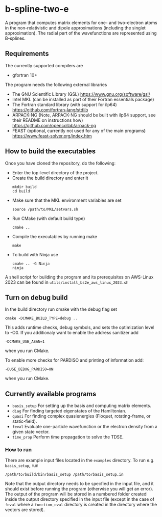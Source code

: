 # b-spline-two-e
A program that computes matrix elements for one- and two-electron atoms in the non-relativistic and dipole approximations (including the singlet approximation).
The radial part of the wavefunctions are represented using B-splines.

## Requirements
The currently supported compilers are
- gfortran 10+
  
The program needs the following external libraries
- The GNU Scientific Library (GSL) https://www.gnu.org/software/gsl/
- Intel MKL (can be installed as part of their Fortran essentials package)
- The Fortran standard library (with support for ilp64) https://github.com/fortran-lang/stdlib
- ARPACK-NG (Note, ARPACK-NG should be built with ilp64 support, see their README on instructions how) https://github.com/opencollab/arpack-ng
- FEAST (optional, currently not used for any of the main programs) https://www.feast-solver.org/index.htm

## How to build the executables
Once you have cloned the repository, do the following:
- Enter the top-level directory of the project.
- Create the build directory and enter it
  ```
  mkdir build
  cd build  
  ```
- Make sure that the MKL environment variables are set
  ```
  source /path/to/MKL/setvars.sh
  ```
- Run CMake (with default build type)
  ```
  cmake ..
  ```
- Compile the executables by running make
  ```
  make
  ```
- To build with Ninja use
  ```
  cmake .. -G Ninja
  ninja
  ```

A shell script for building the program and its prerequisites on AWS-Linux 2023 can be found in ```utils/install_bs2e_aws_linux_2023.sh```

## Turn on debug build
In the build directory run cmake with the debug flag set
```
cmake -DCMAKE_BUILD_TYPE=debug ..
```
This adds runtime checks, debug symbols, and sets the optimization level to -O0.
If you additionaly want to enable the address sanitizer add
```
-DCMAKE_USE_ASAN=1
```
when you run CMake.

To enable more checks for PARDISO and printing of information add:
```
-DUSE_DEBUG_PARDISO=ON
```
when you run CMake.

## Currently available programs
  - ```basis_setup``` For setting up the basis and computing matrix elements.
  - ```diag``` For finding targeted eigenstates of the Hamiltonian.
  - ```quasi``` For finding complex quasienergies (Floquet, rotating-frame, or static-field).
  - ```feval``` Evaluate one-particle wavefunction or the electron density from a given state vector.
  - ```time_prop``` Perform time propagation to solve the TDSE.
  
### How to run 
There are example input files located in the ```examples``` directory.
To run e.g. ```basis_setup```, run 
```
/path/to/build/bin/basis_setup /path/to/basis_setup.in
```
Note that the output directory needs to be specfied in the input file, and it should exist before running the program (otherwise you will get an error).
The output of the program will be stored in a numbered folder created inside the output directory specified in the input file 
(except in the case of ```feval``` where a ```function_eval``` directory is created in the directory where the vectors are stored).
